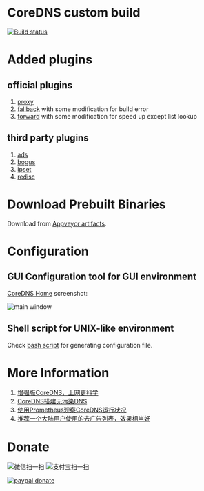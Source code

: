 # CoreDNS custom build

[![Build status](https://ci.appveyor.com/api/projects/status/e2y1n3k3wwiei0bs?svg=true)](https://ci.appveyor.com/project/missdeer/coredns-custom-build)

# Added plugins

## official plugins

1. [proxy](https://github.com/coredns/proxy) 
2. [fallback](https://github.com/coredns/fallback) with some modification for build error
3. [forward](https://github.com/coredns/coredns/tree/master/plugin/forward) with some modification for speed up except list lookup

## third party plugins

1. [ads](https://github.com/c-mueller/ads) 
2. [bogus](https://github.com/missdeer/bogus)
3. [ipset](https://github.com/missdeer/ipset)
4. [redisc](https://github.com/miekg/redis)

# Download Prebuilt Binaries

Download from [Appveyor artifacts](https://ci.appveyor.com/project/missdeer/coredns-custom-build).

# Configuration

## GUI Configuration tool for GUI environment

[CoreDNS Home](https://github.com/missdeer/corednshome)  screenshot:

![main window](https://raw.githubusercontent.com/missdeer/corednshome/master/screenshots/mainwindow.png)

## Shell script for UNIX-like environment

Check [bash script](https://gist.github.com/missdeer/5c7c82b5b67f8afb41cfd43d51b82c2d) for generating configuration file. 

# More Information

1. [增强版CoreDNS，上网更科学](https://blog.minidump.info/2019/12/enhanced-coredns/)
2. [CoreDNS搭建无污染DNS](https://blog.minidump.info/2019/07/coredns-no-dns-poisoning/)
3. [使用Prometheus观察CoreDNS运行状况](https://blog.minidump.info/2020/03/prometheus-for-coredns/)
4. [推荐一个大陆用户使用的去广告列表，效果相当好](https://github.com/privacy-protection-tools/anti-AD)

# Donate

![微信扫一扫](https://raw.githubusercontent.com/missdeer/corednshome/master/src/res/wepay.jpg)  ![支付宝扫一扫](https://raw.githubusercontent.com/missdeer/corednshome/master/src/res/alipay.jpg)

[![paypal donate](https://raw.githubusercontent.com/missdeer/corednshome/master/paypal-donate.png)](https://www.paypal.me/dfordsoft/)
